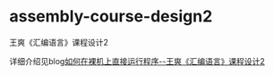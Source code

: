 # assembly-course-design2
王爽《汇编语言》课程设计2

详细介绍见blog[如何在裸机上直接运行程序--王爽《汇编语言》课程设计2](https://catbro666.github.io/posts/8054db72/)
